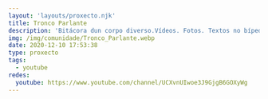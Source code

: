 ```yaml
---
layout: 'layouts/proxecto.njk'
title: Tronco Parlante
description: 'Bitácora dun corpo diverso.Vídeos. Fotos. Textos no bípedos. Outra forma de mirar, estar e denunciar en vida. A cidade da Coruña, coma tantas outras, cárcere e hostilidade xestionada polxs mesmxs que a producen. #Sociólogo.#Politólogo. #EsclerosisMultiple . #Diversidad. #Anticapacitismo '
img: /img/comunidade/Tronco_Parlante.webp
date: 2020-12-10 17:53:38
type: proxecto
tags:
  - youtube
redes:
  youtube: https://www.youtube.com/channel/UCXvnUIwoe3J9GjgB6GOXyWg
---
```

